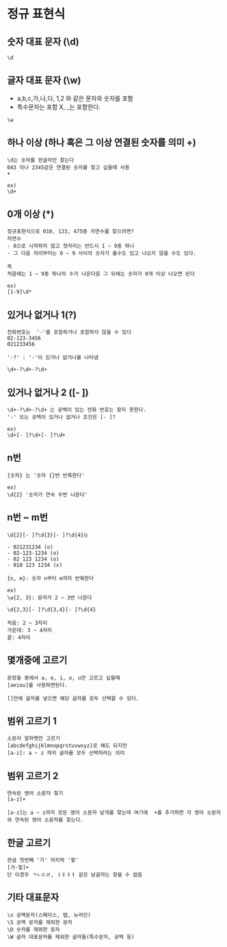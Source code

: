 # 정규 표현식

## 숫자 대표 문자 (\d)
````
\d
````

## 글자 대표 문자 (\w)
- a,b,c,가,나,다, 1,2 와 같은 문자와 숫자를 포함
- 특수문자는 포함 X, _는 포함한다.
````
\w
````
## 하나 이상 (하나 혹은 그 이상 연결된 숫자를 의미 +)
````
\d는 숫자를 한글자만 찾는다
043 이나 2345같은 연결된 숫자를 찾고 싶을때 사용
+

ex)
\d+
````

## 0개 이상 (*)
````
정규표현식으로 010, 123, 475중 자연수를 찾으려면?
자연수
- 0으로 시작하지 않고 첫자리는 반드시 1 ~ 9중 하나
- 그 다음 자리부터는 0 ~ 9 사이의 숫자가 올수도 있고 나오지 않을 수도 있다.

즉
처음에는 1 ~ 9중 하나의 수가 나온다음 그 뒤에는 숫자가 0개 이상 나오면 된다

ex)
[1-9]\d*
````

## 있거나 없거나 1(?)
````
전화번호는  '-'를 포함하거나 포함하지 않을 수 있다
02-123-3456
021233456

'-?' : '-'이 있거나 없거나를 나타냄

\d+-?\d+-?\d+
````

## 있거나 없거나 2 ([- ])
````
\d+-?\d+-?\d+ 는 공백이 있는 전화 번호는 찾지 못한다.
'-' 또는 공백이 있거나 없거나 조건은 [- ]?

ex)
\d+[- ]?\d+[- ]?\d+
````

## n번
````
{숫자} 는 '숫자 {}번 반혹한다'

ex)
\d{2} '숫자가 연속 두번 나온다'

````

## n번 ~ m번
````
\d{2}[- ]?\d{3}[- ]?\d{4}는

- 021231234 (o)
- 02-123-1234 (o)
- 02 123 1234 (o)
- 010 123 1234 (x)

{n, m}: 숫자 n부터 m까지 반복한다

ex)
\w{2, 3}: 문자가 2 ~ 3번 나온다

\d{2,3}[- ]?\d{3,4}[- ]?\d{4}

처음: 2 ~ 3자리
가운데: 3 ~ 4자리
끝: 4자리
````

## 몇개중에 고르기
````
문장들 중에서 a, e, i, o, u만 고르고 싶을때
[aeiou]를 사용하면된다.

[]안에 글자를 넣으면 해당 글자를 모두 선택할 수 있다.
````

## 범위 고르기 1
````
소문자 알파벳만 고르기
[abcdefghijklmnopqrstuvwxyz]로 해도 되지만
[a-z]: a ~ z 까지 글자를 모두 선택하라는 의미

````

## 범위 고르기 2
````
연속된 영어 소문자 찾기
[a-z]+

[a-z]는 a ~ z까지 모든 영어 소문자 낱개를 찾는데 여기에  +를 추가하면 각 영어 소문자와 연속된 영어 소문자를 찾는다.
````

## 한글 고르기
````
한글 첫번째 '가' 마지막 '힣'
[가-힣]+
단 이경우 ㄱㄴㄷㄹ, ㅏㅑㅓㅕ 같은 낱글자는 찾을 수 없음

````

## 기타 대표문자
````
\s 공백문자(스페이스, 탭, 뉴라인)
\S 공백 문자를 제외한 문자
\D 숫자를 제외한 문자
\W 글자 대표문자를 제외한 글자들(특수문자, 공백 등)
````
